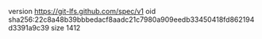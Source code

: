 version https://git-lfs.github.com/spec/v1
oid sha256:22c8a48b39bbbedacf8aadc21c7980a909eedb33450418fd862194d3391a9c39
size 1412

